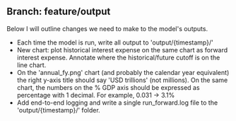 ## Branch: feature/output

Below I will outline changes we need to make to the model's outputs.

- Each time the model is run, write all output to 'output/{timestamp}/'
- New chart: plot historical interest expense on the same chart as forward interest expense. Annotate where the historical/future cutoff is on the line chart.
- On the 'annual_fy.png' chart (and probably the calendar year equivalent) the right y-axis title should say 'USD trillions' (not millions). On the same chart, the numbers on the % GDP axis should be expressed as percentage with 1 decimal. For example, 0.031 -> 3.1%
- Add end-to-end logging and write a single run_forward.log file to the 'output/{timestamp}/' folder.